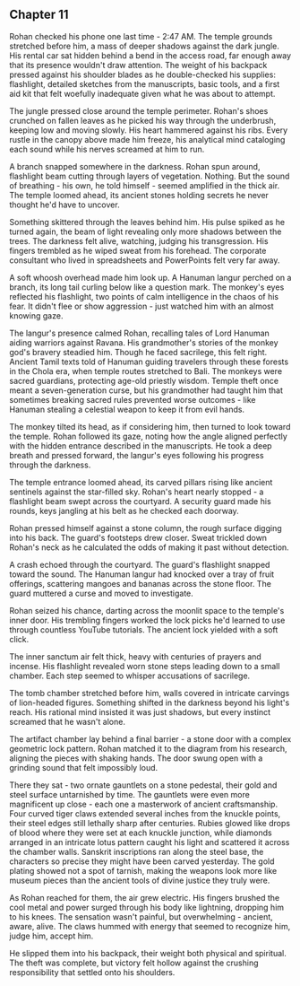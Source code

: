 ## Chapter 11

Rohan checked his phone one last time - 2:47 AM. The temple grounds stretched before him, a mass of deeper shadows against the dark jungle. His rental car sat hidden behind a bend in the access road, far enough away that its presence wouldn't draw attention. The weight of his backpack pressed against his shoulder blades as he double-checked his supplies: flashlight, detailed sketches from the manuscripts, basic tools, and a first aid kit that felt woefully inadequate given what he was about to attempt.

The jungle pressed close around the temple perimeter. Rohan's shoes crunched on fallen leaves as he picked his way through the underbrush, keeping low and moving slowly. His heart hammered against his ribs. Every rustle in the canopy above made him freeze, his analytical mind cataloging each sound while his nerves screamed at him to run.

A branch snapped somewhere in the darkness. Rohan spun around, flashlight beam cutting through layers of vegetation. Nothing. But the sound of breathing - his own, he told himself - seemed amplified in the thick air. The temple loomed ahead, its ancient stones holding secrets he never thought he'd have to uncover.

Something skittered through the leaves behind him. His pulse spiked as he turned again, the beam of light revealing only more shadows between the trees. The darkness felt alive, watching, judging his transgression. His fingers trembled as he wiped sweat from his forehead. The corporate consultant who lived in spreadsheets and PowerPoints felt very far away.

A soft whoosh overhead made him look up. A Hanuman langur perched on a branch, its long tail curling below like a question mark. The monkey's eyes reflected his flashlight, two points of calm intelligence in the chaos of his fear. It didn't flee or show aggression - just watched him with an almost knowing gaze.

The langur's presence calmed Rohan, recalling tales of Lord Hanuman aiding warriors against Ravana. His grandmother's stories of the monkey god's bravery steadied him. Though he faced sacrilege, this felt right. Ancient Tamil texts told of Hanuman guiding travelers through these forests in the Chola era, when temple routes stretched to Bali. The monkeys were sacred guardians, protecting age-old priestly wisdom. Temple theft once meant a seven-generation curse, but his grandmother had taught him that sometimes breaking sacred rules prevented worse outcomes - like Hanuman stealing a celestial weapon to keep it from evil hands.

The monkey tilted its head, as if considering him, then turned to look toward the temple. Rohan followed its gaze, noting how the angle aligned perfectly with the hidden entrance described in the manuscripts. He took a deep breath and pressed forward, the langur's eyes following his progress through the darkness.

The temple entrance loomed ahead, its carved pillars rising like ancient sentinels against the star-filled sky. Rohan's heart nearly stopped - a flashlight beam swept across the courtyard. A security guard made his rounds, keys jangling at his belt as he checked each doorway.

Rohan pressed himself against a stone column, the rough surface digging into his back. The guard's footsteps drew closer. Sweat trickled down Rohan's neck as he calculated the odds of making it past without detection.

A crash echoed through the courtyard. The guard's flashlight snapped toward the sound. The Hanuman langur had knocked over a tray of fruit offerings, scattering mangoes and bananas across the stone floor. The guard muttered a curse and moved to investigate.

Rohan seized his chance, darting across the moonlit space to the temple's inner door. His trembling fingers worked the lock picks he'd learned to use through countless YouTube tutorials. The ancient lock yielded with a soft click.

The inner sanctum air felt thick, heavy with centuries of prayers and incense. His flashlight revealed worn stone steps leading down to a small chamber. Each step seemed to whisper accusations of sacrilege.

The tomb chamber stretched before him, walls covered in intricate carvings of lion-headed figures. Something shifted in the darkness beyond his light's reach. His rational mind insisted it was just shadows, but every instinct screamed that he wasn't alone.

The artifact chamber lay behind a final barrier - a stone door with a complex geometric lock pattern. Rohan matched it to the diagram from his research, aligning the pieces with shaking hands. The door swung open with a grinding sound that felt impossibly loud.

There they sat - two ornate gauntlets on a stone pedestal, their gold and steel surface untarnished by time. The gauntlets were even more magnificent up close - each one a masterwork of ancient craftsmanship. Four curved tiger claws extended several inches from the knuckle points, their steel edges still lethally sharp after centuries. Rubies glowed like drops of blood where they were set at each knuckle junction, while diamonds arranged in an intricate lotus pattern caught his light and scattered it across the chamber walls. Sanskrit inscriptions ran along the steel base, the characters so precise they might have been carved yesterday. The gold plating showed not a spot of tarnish, making the weapons look more like museum pieces than the ancient tools of divine justice they truly were.

As Rohan  reached for them, the air grew electric. His fingers brushed the cool metal and power surged through his body like lightning, dropping him to his knees. The sensation wasn't painful, but overwhelming - ancient, aware, alive. The claws hummed with energy that seemed to recognize him, judge him, accept him.

He slipped them into his backpack, their weight both physical and spiritual. The theft was complete, but victory felt hollow against the crushing responsibility that settled onto his shoulders.
